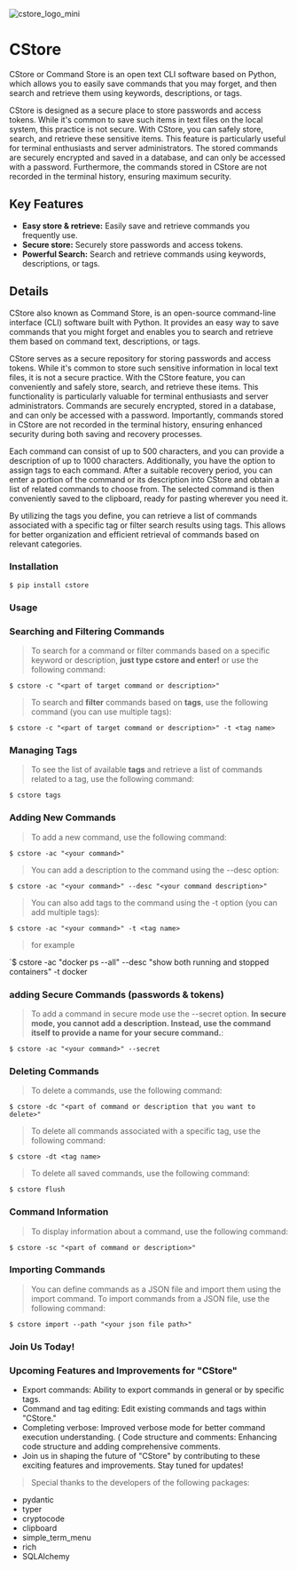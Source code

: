 ![cstore_logo_mini](https://github.com/navidved/cstore/assets/31470742/e0f5ae54-3c52-4f06-aa8b-e2d67e296dc4)
# CStore
CStore or Command Store is an open text CLI software based on Python, which allows you to easily save commands that you may forget, and then search and retrieve them using keywords, descriptions, or tags.

CStore is designed as a secure place to store passwords and access tokens. While it's common to save such items in text files on the local system, this practice is not secure. With CStore, you can safely store, search, and retrieve these sensitive items. This feature is particularly useful for terminal enthusiasts and server administrators. The stored commands are securely encrypted and saved in a database, and can only be accessed with a password. Furthermore, the commands stored in CStore are not recorded in the terminal history, ensuring maximum security. 

## Key Features
* **Easy store & retrieve:** Easily save and retrieve commands you frequently use.
* **Secure store:** Securely store passwords and access tokens.
* **Powerful Search:** Search and retrieve commands using keywords, descriptions, or tags.

## Details
CStore also known as Command Store, is an open-source command-line interface (CLI) software built with Python. It provides an easy way to save commands that you might forget and enables you to search and retrieve them based on command text, descriptions, or tags.

CStore serves as a secure repository for storing passwords and access tokens. While it's common to store such sensitive information in local text files, it is not a secure practice. With the CStore feature, you can conveniently and safely store, search, and retrieve these items. This functionality is particularly valuable for terminal enthusiasts and server administrators. Commands are securely encrypted, stored in a database, and can only be accessed with a password. Importantly, commands stored in CStore are not recorded in the terminal history, ensuring enhanced security during both saving and recovery processes.

Each command can consist of up to 500 characters, and you can provide a description of up to 1000 characters. Additionally, you have the option to assign tags to each command. After a suitable recovery period, you can enter a portion of the command or its description into CStore and obtain a list of related commands to choose from. The selected command is then conveniently saved to the clipboard, ready for pasting wherever you need it.

By utilizing the tags you define, you can retrieve a list of commands associated with a specific tag or filter search results using tags. This allows for better organization and efficient retrieval of commands based on relevant categories.

### Installation
`$ pip install cstore`

### Usage
### Searching and Filtering Commands
> To search for a command or filter commands based on a specific keyword or description, **just type cstore and enter!** or use the following command:

`$ cstore -c "<part of target command or description>"`

> To search and **filter** commands based on **tags**, use the following command (you can use multiple tags):

`$ cstore -c "<part of target command or description>" -t <tag name>`

### Managing Tags
> To see the list of available **tags** and retrieve a list of commands related to a tag, use the following command:

`$ cstore tags`

### Adding New Commands
> To add a new command, use the following command:

`$ cstore -ac "<your command>"`

> You can add a description to the command using the --desc option:

`$ cstore -ac "<your command>" --desc "<your command description>"`

> You can also add tags to the command using the -t option (you can add multiple tags):

`$ cstore -ac "<your command>" -t <tag name>`

> for example

`$ cstore -ac "docker ps --all"  --desc "show both running and stopped containers" -t docker

### adding Secure Commands (passwords & tokens)
> To add a command in secure mode use the --secret option. **In secure mode, you cannot add a description. Instead, use the command itself to provide a name for your secure command.**:

`$ cstore -ac "<your command>" --secret`

### Deleting Commands
> To delete a commands, use the following command:

`$ cstore -dc "<part of command or description that you want to delete>"`

> To delete all commands associated with a specific tag, use the following command:

`$ cstore -dt <tag name>`

> To delete all saved commands, use the following command:

`$ cstore flush`

### Command Information
> To display information about a command, use the following command:

`$ cstore -sc "<part of command or description>"`

### Importing Commands
> You can define commands as a JSON file and import them using the import command. To import commands from a JSON file, use the following command:

`$ cstore import --path "<your json file path>"`

### Join Us Today!
  ### Upcoming Features and Improvements for "CStore"
* Export commands: Ability to export commands in general or by specific tags.
* Command and tag editing: Edit existing commands and tags within "CStore."
* Completing verbose: Improved verbose mode for better command execution understanding.
( Code structure and comments: Enhancing code structure and adding comprehensive comments.
* Join us in shaping the future of "CStore" by contributing to these exciting features and improvements. Stay tuned for updates!

> Special thanks to the developers of the following packages:
  - pydantic
  - typer
  - cryptocode
  - clipboard
  - simple_term_menu
  - rich
  - SQLAlchemy
